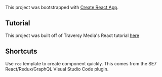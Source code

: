 This project was bootstrapped with [Create React App](https://github.com/facebook/create-react-app).

## Tutorial
This project was built off of Traversy Media's React tutorial [here](https://www.youtube.com/watch?v=sBws8MSXN7A)

## Shortcuts

Use `rce` template to create component quickly. This comes from the SE7 React/Redux/GraphQL Visual Studio Code plugin.
